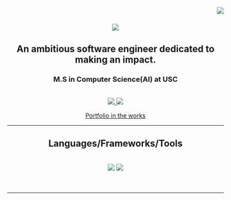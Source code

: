<img align="right" src="https://visitor-badge.laobi.icu/badge?page_id=Ryuichi-Yamafuji-Lun.Ryuichi-Yamafuji-Lun" />

<h1 align="center">
    <img src="https://readme-typing-svg.herokuapp.com/?font=Robotos&size=30&center=true&vCenter=true&width=500&height=70&duration=4000&lines=Hi!+👋;I'm+Ryuichi+Yamafuji+Lun!;こんにちは!+👋;山藤(ラン)龍一と申します;よろしくお願いします!" />
</h1>

<h2 align="center">An ambitious software engineer dedicated to making an impact. </h3>
<h3 align="center">M.S in Computer Science(AI) at USC </h2>

<br/>
<div align="center"> 
  <a href="https://www.linkedin.com/in/ryulun/" target="_blank">
    <img src="https://img.shields.io/badge/LinkedIn-0077B5?style=for-the-badge&logo=linkedin&logoColor=white" target="_blank" />
  </a>
  <a href="https://www.ryuichilun.com/" target="_blank">
     <img src="https://img.shields.io/badge/Portfolio-FF5722?style=for-the-badge&logo=todoist&logoColor=white" target="_blank" /> 
     <p>Portfolio in the works</p>
  </a>
</div>

 <hr/>
 
<h2 align="center">Languages/Frameworks/Tools</h2>
<br/>
<div align="center">
    <img src="https://skillicons.dev/icons?i=react,html,css,vscode,github,tailwind,git,webflow" />
    <img src="https://skillicons.dev/icons?i=python,javascript,typescript,firebase,c,cpp,mysql,flask" /><br>
</div>
<br/><br/>
<hr/>
<br/>
